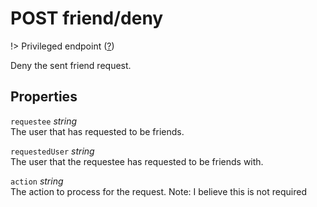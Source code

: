 # <span class="badge badge-light">POST</span> <span class="badge badge-light">friend/deny</span>

!> Privileged endpoint ([?](privileged.md))

Deny the sent friend request.

## Properties

`requestee` *string*  
The user that has requested to be friends.

`requestedUser` *string*  
The user that the requestee has requested to be friends with.

`action` *string*  
The action to process for the request. Note: I believe this is not required



